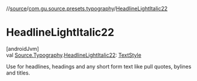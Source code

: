 //[source](../../index.md)/[com.gu.source.presets.typography](index.md)/[HeadlineLightItalic22](-headline-light-italic22.md)

# HeadlineLightItalic22

[androidJvm]\
val [Source.Typography](../com.gu.source/-source/-typography/index.md).[HeadlineLightItalic22](-headline-light-italic22.md): [TextStyle](https://developer.android.com/reference/kotlin/androidx/compose/ui/text/TextStyle.html)

Use for headlines, headings and any short form text like pull quotes, bylines and titles.
